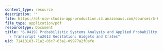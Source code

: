 ```yaml
---
content_type: resource
description: ''
file: https://ol-ocw-studio-app-production.s3.amazonaws.com/courses/6-041sc-probabilistic-systems-analysis-and-applied-probability-fall-2013/7141318371a206c763a109977a2f0afe_MIT6_041SCF13_Widgets_and_Crates_300k.pdf
file_type: application/pdf
resourcetype: Document
title: "6.041SC Probabilistic Systems Analysis and Applied Probability, Fall 2013\
  \ Transcript \u2013 Recitation: Widgets and Crates"
uid: 71413183-71a2-06c7-63a1-09977a2f0afe
---
```

